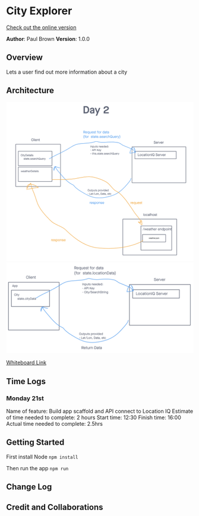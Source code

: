 # City Explorer

[Check out the online version](q-city-explorer.netlify.app)

**Author**: Paul Brown
**Version**: 1.0.0

## Overview
Lets a user find out more information about a city

## Architecture
![Day 7 Aechitecture](./public/architecture.day7.png)
![Day 6 Architecture](./public/architecture.day6.png)

[Whiteboard Link](https://projects.invisionapp.com/freehand/document/Kv8Eoqf3X)

## Time Logs

### Monday 21st
Name of feature: Build app scaffold and API connect to Location IQ
Estimate of time needed to complete: 2 hours
Start time: 12:30
Finish time: 16:00
Actual time needed to complete: 2.5hrs


## Getting Started
<!-- What are the steps that a user must take in order to build this app on their own machine and get it running? -->
First install Node
`npm install`

Then run the app
`npm run`






## Change Log
<!-- Use this area to document the iterative changes made to your application as each feature is successfully implemented. Use time stamps. Here's an example:

01-01-2001 4:59pm - Application now has a fully-functional express server, with a GET route for the location resource. -->

## Credit and Collaborations
<!-- Give credit (and a link) to other people or resources that helped you build this application. -->
